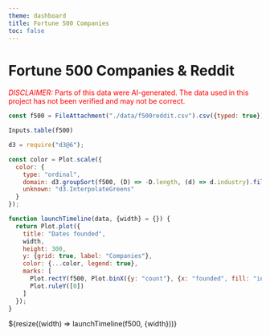 ```yaml
---
theme: dashboard
title: Fortune 500 Companies
toc: false
---
```


# Fortune 500 Companies & Reddit
<span style="color: red;"><span style="text-transform: uppercase; font-style:italic">Disclaimer:</span> Parts of this data were AI-generated. The data used in this project has not been verified and may not be correct.</span>

```js
const f500 = FileAttachment("./data/f500reddit.csv").csv({typed: true});
```

```js
Inputs.table(f500)
```
```js
d3 = require("d3@6");
```

```js
const color = Plot.scale({
  color: {
    type: "ordinal",
    domain: d3.groupSort(f500, (D) => -D.length, (d) => d.industry).filter((d) => d !== "Other"),
    unknown: "d3.InterpolateGreens"
  }
});
```

```js
function launchTimeline(data, {width} = {}) {
  return Plot.plot({
    title: "Dates founded",
    width,
    height: 300,
    y: {grid: true, label: "Companies"},
    color: {...color, legend: true},
    marks: [
      Plot.rectY(f500, Plot.binX({y: "count"}, {x: "founded", fill: "industry"})),
      Plot.ruleY([0])
    ]
  });
}
```

<div class="grid grid-cols-1">
  <div class="card">
    ${resize((width) => launchTimeline(f500, {width}))}
  </div>
</div>
